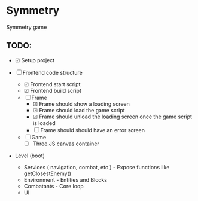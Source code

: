 # Symmetry
Symmetry game

## TODO:
- &#x2611; Setup project
- &#x2610; Frontend code structure
    - &#x2611; Frontend start script
    - &#x2611; Frontend build script
    - &#x2610; Frame
        - &#x2611; Frame should show a loading screen
        - &#x2611; Frame should load the game script
        - &#x2611; Frame should unload the loading screen once the game script is loaded
        - &#x2610; Frame should should have an error screen
    - &#x2610; Game
        - &#x2610; Three.JS canvas container


- Level (boot)
    - Services ( navigation, combat, etc ) - Expose functions like getClosestEnemy()
    - Environment - Entities and Blocks
    - Combatants - Core loop
    - UI